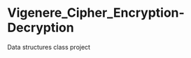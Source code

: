 Vigenere_Cipher_Encryption-Decryption
=====================================

Data structures class project
